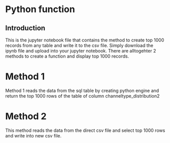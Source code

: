 # Python function
## Introduction
This is the jupyter notebook file that contains the method to create top 1000 records from any table and write it to the csv file.
Simply download the ipynb file and upload into your jupyter notebook. There are alltogehter 2 methods to create a function and display top 1000 records.

# Method 1
Method 1 reads the data from the sql table by creating python engine and return the top 1000 rows of the table of column channeltype_distribution2

# Method 2
This method reads the data from the direct csv file and select top 1000 rows and write into new csv file.
